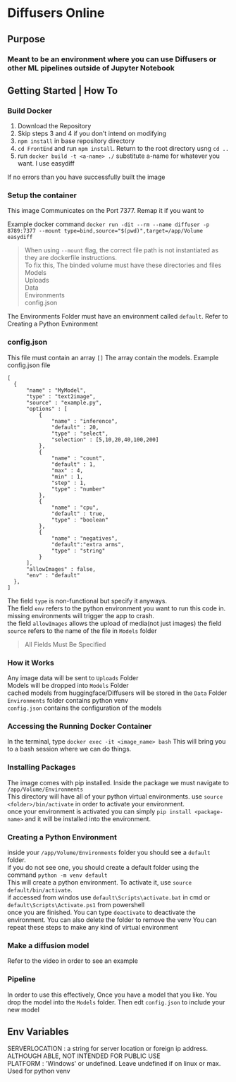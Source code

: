 # Diffusers Online
## Purpose
### Meant to be an environment where you can use Diffusers or other ML pipelines outside of Jupyter Notebook 

## Getting Started | How To

### Build Docker

1. Download the Repository
2. Skip steps 3 and 4 if you don't intend on modifying 
3. `npm install` in base repository directory
4. `cd FrontEnd` and run `npm install`. Return to the root directory usng `cd ..`
5. run `docker build -t <a-name> ./` substitute a-name for whatever you want. I use easydiff

If no errors than you have successfully built the image  

### Setup the container

This image Communicates on the Port 7377. Remap it if you want to  

Example docker command `docker run -dit --rm --name diffuser -p 8789:7377 --mount type=bind,source="$(pwd)",target=/app/Volume easydiff`

> When using `--mount` flag, the correct file path is not instantiated as they are dockerfile instructions.  
To fix this, The binded volume must have these directories and files  
> Models  
> Uploads  
> Data  
> Environments  
> config.json  

The Environments Folder must have an environment called `default`. Refer to Creating a Python Evnironment 

### config.json
This file must contain an array `[]`
The array contain the models. Example config.json file
```
[
  {
      "name" : "MyModel",
      "type" : "text2image",
      "source" : "example.py",
      "options" : [
          {
              "name" : "inference",
              "default" : 20,
              "type" : "select",
              "selection" : [5,10,20,40,100,200]
          },
          {
              "name" : "count",
              "default" : 1,
              "max" : 4,
              "min" : 1,
              "step" : 1,
              "type" : "number"
          },
          {
              "name" : "cpu",
              "default" : true,
              "type" : "boolean"
          },
          {
              "name" : "negatives",
              "default":"extra arms",
              "type" : "string"
          }
      ],
      "allowImages" : false,
      "env" : "default"
  },
]
```
The field `type` is non-functional but specify it anyways.  
The field `env` refers to the python environment you want to run this code in. missing environments will trigger the app to crash.  
the field `allowImages` allows the upload of media(not just images)
the field `source` refers to the name of the file in `Models` folder

> All Fields Must Be Specified


### How it Works
Any image data will be sent to `Uploads` Folder  
Models will be dropped into `Models` Folder  
cached models from huggingface/Diffusers will be stored in the `Data` Folder  
`Environments` folder contains python venv  
`config.json` contains the configuration of the models  


### Accessing the Running Docker Container
In the terminal, type `docker exec -it <image_name> bash` This will bring you to a bash session where we can do things. 

### Installing Packages
The image comes with pip installed. Inside the package we must navigate to `/app/Volume/Environments`  
This directory will have all of your python virtual environments. use `source <folder>/bin/activate` in order to activate your environment.  
once your environment is activated you can simply `pip install <package-name>` and it will be installed into the environment. 

### Creating a Python Environment
inside your `/app/Volume/Environments` folder you should see a `default` folder.  
if you do not see one, you should create a default folder using the command `python -m venv default`  
This will create a python environment. To activate it, use `source default/bin/activate`.   
if accessed from windos use `default\Scripts\activate.bat` in cmd or `default\Scripts\Activate.ps1` from powershell  
once you are finished. You can type `deactivate` to deactivate the environment. You can also delete the folder to remove the venv 
You can repeat these steps to make any kind of virtual environment

### Make a diffusion model
Refer to the video in order to see an example

### Pipeline
In order to use this effectively, Once you have a model that you like. You drop the model into the `Models` folder. Then edt `config.json` to include your new model 

## Env Variables

SERVERLOCATION
: a string for server location or foreign ip address. ALTHOUGH ABLE, NOT INTENDED FOR PUBLIC USE  
PLATFORM
: 'Windows' or undefined. Leave undefined if on linux or max. Used for python venv  
